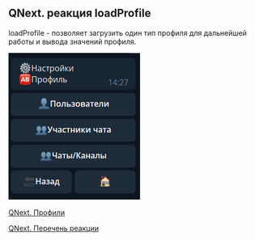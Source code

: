 ## QNext. реакция loadProfile

loadProfile - позволяет загрузить один тип профиля для дальнейшей работы и вывода значений профиля.

![](./1.png)

[QNext. Профили](/docs-test/admin/profile-about)

[QNext. Перечень реакции](/docs-test/reactions)

